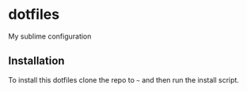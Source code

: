# dotfiles
My sublime configuration

## Installation
To install this dotfiles clone the repo to `~` and then run the install script.
